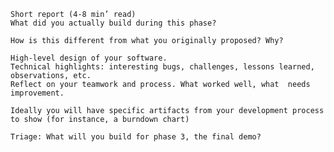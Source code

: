     Short report (4-8 min’ read)
    What did you actually build during this phase? 

    How is this different from what you originally proposed? Why?

    High-level design of your software.
    Technical highlights: interesting bugs, challenges, lessons learned, observations, etc.
    Reflect on your teamwork and process. What worked well, what  needs improvement.

    Ideally you will have specific artifacts from your development process to show (for instance, a burndown chart)

    Triage: What will you build for phase 3, the final demo?

